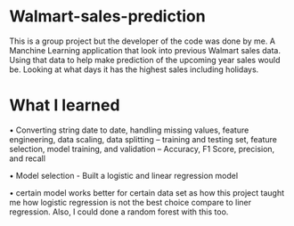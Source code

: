 # Walmart-sales-prediction

This is a group project but the developer of the code was done by me. 
A Manchine Learning application that look into previous Walmart sales data. Using that data to help make prediction of the upcoming year sales would be. Looking at what days it has the highest sales including holidays.

# What I learned 

•	Converting string date to date, handling missing values, feature engineering, data scaling, data splitting – training and testing set, feature selection, model training, and validation – Accuracy, F1 Score, precision, and recall

•	Model selection - Built a logistic and linear regression model

• certain model works better for certain data set as how this project taught me how logistic regression is not the best choice compare to liner regression. Also, I could done a random forest with this too. 
